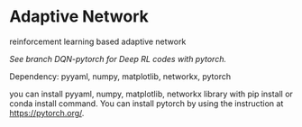 # Adaptive Network

reinforcement learning based adaptive network 


*See branch DQN-pytorch for Deep RL codes with pytorch.*

Dependency: pyyaml, numpy, matplotlib, networkx, pytorch

you can install pyyaml, numpy, matplotlib, networkx library with pip install or conda install command.
You can install pytorch by using the instruction at https://pytorch.org/.

